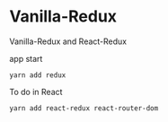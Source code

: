 # Vanilla-Redux
Vanilla-Redux and React-Redux


app start
```hash
yarn add redux
```

To do in React
```
yarn add react-redux react-router-dom
```